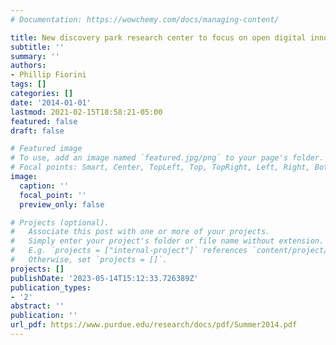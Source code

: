 ```yaml
---
# Documentation: https://wowchemy.com/docs/managing-content/

title: New discovery park research center to focus on open digital innovation efforts
subtitle: ''
summary: ''
authors:
- Phillip Fiorini
tags: []
categories: []
date: '2014-01-01'
lastmod: 2021-02-15T18:58:21-05:00
featured: false
draft: false

# Featured image
# To use, add an image named `featured.jpg/png` to your page's folder.
# Focal points: Smart, Center, TopLeft, Top, TopRight, Left, Right, BottomLeft, Bottom, BottomRight.
image:
  caption: ''
  focal_point: ''
  preview_only: false

# Projects (optional).
#   Associate this post with one or more of your projects.
#   Simply enter your project's folder or file name without extension.
#   E.g. `projects = ["internal-project"]` references `content/project/deep-learning/index.md`.
#   Otherwise, set `projects = []`.
projects: []
publishDate: '2023-05-14T15:12:33.726389Z'
publication_types:
- '2'
abstract: ''
publication: ''
url_pdf: https://www.purdue.edu/research/docs/pdf/Summer2014.pdf
---
```

